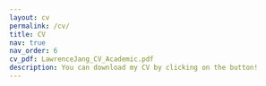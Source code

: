 ```yaml
---
layout: cv
permalink: /cv/
title: CV
nav: true
nav_order: 6
cv_pdf: LawrenceJang_CV_Academic.pdf
description: You can download my CV by clicking on the button!
---
```

